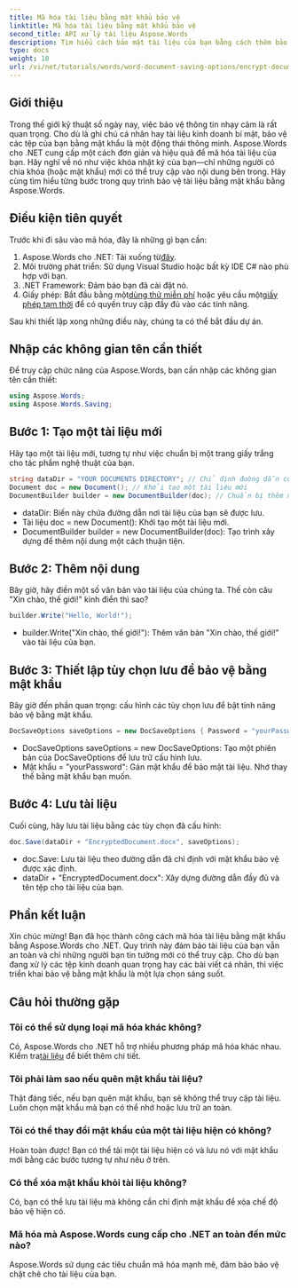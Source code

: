 ```yaml
---
title: Mã hóa tài liệu bằng mật khẩu bảo vệ
linktitle: Mã hóa tài liệu bằng mật khẩu bảo vệ
second_title: API xử lý tài liệu Aspose.Words
description: Tìm hiểu cách bảo mật tài liệu của bạn bằng cách thêm bảo vệ bằng mật khẩu sử dụng Aspose.Words cho .NET. Hướng dẫn toàn diện này sẽ hướng dẫn bạn thực hiện quy trình.
type: docs
weight: 10
url: /vi/net/tutorials/words/word-document-saving-options/encrypt-document-with-password-protect/
---
```

## Giới thiệu

Trong thế giới kỹ thuật số ngày nay, việc bảo vệ thông tin nhạy cảm là rất quan trọng. Cho dù là ghi chú cá nhân hay tài liệu kinh doanh bí mật, bảo vệ các tệp của bạn bằng mật khẩu là một động thái thông minh. Aspose.Words cho .NET cung cấp một cách đơn giản và hiệu quả để mã hóa tài liệu của bạn. Hãy nghĩ về nó như việc khóa nhật ký của bạn—chỉ những người có chìa khóa (hoặc mật khẩu) mới có thể truy cập vào nội dung bên trong. Hãy cùng tìm hiểu từng bước trong quy trình bảo vệ tài liệu bằng mật khẩu bằng Aspose.Words.

## Điều kiện tiên quyết

Trước khi đi sâu vào mã hóa, đây là những gì bạn cần:

1.  Aspose.Words cho .NET: Tải xuống từ[đây](https://releases.aspose.com/words/net/).
2. Môi trường phát triển: Sử dụng Visual Studio hoặc bất kỳ IDE C# nào phù hợp với bạn.
3. .NET Framework: Đảm bảo bạn đã cài đặt nó.
4.  Giấy phép: Bắt đầu bằng một[dùng thử miễn phí](https://releases.aspose.com/) hoặc yêu cầu một[giấy phép tạm thời](https://purchase.aspose.com/temporary-license/) để có quyền truy cập đầy đủ vào các tính năng.

Sau khi thiết lập xong những điều này, chúng ta có thể bắt đầu dự án.

## Nhập các không gian tên cần thiết

Để truy cập chức năng của Aspose.Words, bạn cần nhập các không gian tên cần thiết:

```csharp
using Aspose.Words;
using Aspose.Words.Saving;
```

## Bước 1: Tạo một tài liệu mới

Hãy tạo một tài liệu mới, tương tự như việc chuẩn bị một trang giấy trắng cho tác phẩm nghệ thuật của bạn.

```csharp
string dataDir = "YOUR DOCUMENTS DIRECTORY"; // Chỉ định đường dẫn của bạn
Document doc = new Document(); // Khởi tạo một tài liệu mới
DocumentBuilder builder = new DocumentBuilder(doc); // Chuẩn bị thêm nội dung
```

- dataDir: Biến này chứa đường dẫn nơi tài liệu của bạn sẽ được lưu.
- Tài liệu doc = new Document(): Khởi tạo một tài liệu mới.
- DocumentBuilder builder = new DocumentBuilder(doc): Tạo trình xây dựng để thêm nội dung một cách thuận tiện.

## Bước 2: Thêm nội dung

Bây giờ, hãy điền một số văn bản vào tài liệu của chúng ta. Thế còn câu "Xin chào, thế giới!" kinh điển thì sao?

```csharp
builder.Write("Hello, World!");
```

- builder.Write("Xin chào, thế giới!"): Thêm văn bản "Xin chào, thế giới!" vào tài liệu của bạn.

## Bước 3: Thiết lập tùy chọn lưu để bảo vệ bằng mật khẩu

Bây giờ đến phần quan trọng: cấu hình các tùy chọn lưu để bật tính năng bảo vệ bằng mật khẩu.

```csharp
DocSaveOptions saveOptions = new DocSaveOptions { Password = "yourPassword" }; // Đặt mật khẩu của bạn ở đây
```

- DocSaveOptions saveOptions = new DocSaveOptions: Tạo một phiên bản của DocSaveOptions để lưu trữ cấu hình lưu.
- Mật khẩu = "yourPassword": Gán mật khẩu để bảo mật tài liệu. Nhớ thay thế bằng mật khẩu bạn muốn.

## Bước 4: Lưu tài liệu

Cuối cùng, hãy lưu tài liệu bằng các tùy chọn đã cấu hình:

```csharp
doc.Save(dataDir + "EncryptedDocument.docx", saveOptions);
```

- doc.Save: Lưu tài liệu theo đường dẫn đã chỉ định với mật khẩu bảo vệ được xác định.
- dataDir + "EncryptedDocument.docx": Xây dựng đường dẫn đầy đủ và tên tệp cho tài liệu của bạn.

## Phần kết luận

Xin chúc mừng! Bạn đã học thành công cách mã hóa tài liệu bằng mật khẩu bằng Aspose.Words cho .NET. Quy trình này đảm bảo tài liệu của bạn vẫn an toàn và chỉ những người bạn tin tưởng mới có thể truy cập. Cho dù bạn đang xử lý các tệp kinh doanh quan trọng hay các bài viết cá nhân, thì việc triển khai bảo vệ bằng mật khẩu là một lựa chọn sáng suốt.

## Câu hỏi thường gặp

### Tôi có thể sử dụng loại mã hóa khác không?
 Có, Aspose.Words cho .NET hỗ trợ nhiều phương pháp mã hóa khác nhau. Kiểm tra[tài liệu](https://reference.aspose.com/words/net/) để biết thêm chi tiết.

### Tôi phải làm sao nếu quên mật khẩu tài liệu?
Thật đáng tiếc, nếu bạn quên mật khẩu, bạn sẽ không thể truy cập tài liệu. Luôn chọn mật khẩu mà bạn có thể nhớ hoặc lưu trữ an toàn.

### Tôi có thể thay đổi mật khẩu của một tài liệu hiện có không?
Hoàn toàn được! Bạn có thể tải một tài liệu hiện có và lưu nó với mật khẩu mới bằng các bước tương tự như nêu ở trên.

### Có thể xóa mật khẩu khỏi tài liệu không?
Có, bạn có thể lưu tài liệu mà không cần chỉ định mật khẩu để xóa chế độ bảo vệ hiện có.

### Mã hóa mà Aspose.Words cung cấp cho .NET an toàn đến mức nào?
Aspose.Words sử dụng các tiêu chuẩn mã hóa mạnh mẽ, đảm bảo bảo vệ chặt chẽ cho tài liệu của bạn.
